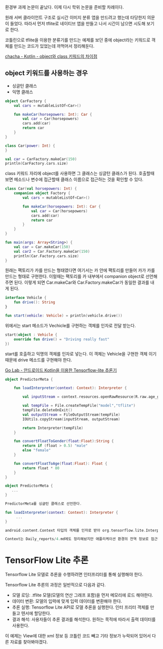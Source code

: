 환경부 과제 논문이 끝났다. 이제 다시 학위 논문을 준비할 차례이다.

원래 서버 클라이언트 구조로 실시간 이미지 분류 앱을 만드려고 했는데 타당한지 의문이 들었다. 따라서 먼저 tflite로 네이티브 앱을 만들고 나서 시간이 남으면 시도해 보기로 한다. 



코틀린으로 tflite을 이용한 분류기를 만드는 예제를 보던 중에 object라는 키워드로 객체를 만드는 코드가 있었는데 까먹어서 정리해둔다. 



[chacha - Kotlin - object와 class 키워드의 차이점](https://codechacha.com/ko/kotlin-object-vs-class/)



## object 키워드를 사용하는 경우

- 싱글턴 클래스
- 익명 클래스

```kotlin 
object CarFactory {
    val cars = mutableListOf<Car>()

    fun makeCar(horsepowers: Int): Car {
        val car = Car(horsepowers)
        cars.add(car)
        return car
    }
}

class Car(power: Int) {
}

val car = CarFactory.makeCar(150)
println(CarFactory.cars.size)
```

class 키워드 자리에 object를 사용하면 그 클래스는 싱글턴 클래스가 된다. 호출할때보면 메소드나 변수에 접근할때 클래스 이름으로 접근하는 것을 확인할 수 있다. 

```kotlin 
class Car(val horsepowers: Int) {
    companion object Factory {
        val cars = mutableListOf<Car>()

        fun makeCar(horsepowers: Int): Car {
            val car = Car(horsepowers)
            cars.add(car)
            return car
        }
    }
}

fun main(args: Array<String>) {
    val car = Car.makeCar(150)
    val car2 = Car.Factory.makeCar(150)
    println(Car.Factory.cars.size)
}
```

원래는 팩토리가 카를 만드는 형태였다면 여기서는 카 안에 팩토리를 만들어 카가 카를 만드는 형태로 구현한다. 이럴때는 팩토리를 카 내부에서 companion object로 선언해주면 된다.  이렇게 되면 Car.makeCar와 Car.Factory.makeCar가 동일한 결과를 내게 된다. 

```kotlin 
interface Vehicle {
    fun drive(): String
}

fun start(vehicle: Vehicle) = println(vehicle.drive())
```

위에서는 start 메소드가 Vechicle를 구현하는 객체를 인자로 전달 받는다. 

```kotlin 
start(object : Vehicle {
    override fun drive() = "Driving really fast"
})
```

start를 호출하고 익명의 객체를 인자로 넣는다. 이 객체는 Vehicle을 구현한 객체 이기 때문에 drive 메소드를 구현해야 한다. 



[Go Lab -  안드로이드 Kotlin을 이용한 Tensorflow-lite 추론기]( http://machinelearningkorea.com/2020/03/10/%EC%95%88%EB%93%9C%EB%A1%9C%EC%9D%B4%EB%93%9C-kotlin%EC%9D%84-%EC%9D%B4%EC%9A%A9%ED%95%9C-tensorflow-lite-%EC%B6%94%EB%A1%A0%EA%B8%B0/)



```kotlin 
object PredictorMeta {

    fun loadInterpreter(context: Context): Interpreter {

        val inputStream = context.resources.openRawResource(R.raw.age_gender_epoch_4)

        val tempFile = File.createTempFile("model","tflite")
        tempFile.deleteOnExit()
        val outputStream = FileOutputStream(tempFile)
        IOUtils.copyStream(inputStream, outputStream)

        return Interpreter(tempFile)
    }

    fun convertFloatToGender(float:Float):String {
        return if (float > 0.5) "male"
        else "female"
    }

    fun convertFloatToAge(float:Float): Float {
        return float * 80
    }
}
```

```kotlin 
object PredictorMeta {
   ...   
}

PredictorMeta를 싱글턴 클래스로 선언한다.
```

```kotlin 
fun loadInterpreter(context: Context): Interpreter {
     ...
}

android.content.Context 타입의 객체를 인자로 받아 org.tensorflow.lite.Interpreter 타입의 객체를 리턴한다.

Context는 Daily_reports/4.md에도 정리해놨지만 애플리케이션 환경의 전역 정보로 접근하기 위한 인터페이스이다. Application Context(애플리케이션 컨텍스트의 라이프 사이클과 관련 있음), Activity Context(액티비티의 라이프 사이클과 관련 있음). 또, 디바이스 내의 여러 리소스에 대한 접근 방법을 제공한다.
```



# TensorFlow Lite 추론

Tensorflow Lite 모델로 추론을 수행하려면 인터프리터를 통해 실행해야 한다. 



Tensorflow Lite 추론의 과정은 일반적으로 다음과 같다.

- 모델 로딩: .tflite 모델(모델의 연산 그래프 포함)을 먼저 메모리에 로드 해야한다.
- 데이터 변환: 모델의 입력에 맞게 입력 데이터를 변환해야 한다.
- 추론 실행: Tensorflow Lite API로 모델 추론을 실행한다. 인터 프리터 객체를 만들고 텐서에 할당한다. 
- 결과 해석: 사용자들이 추론 결과를 해석한다. 원하는 목적에 따라서 출력 데이터를 사용한다.



이 예제는 View에 대한 xml 정보 등 코틀린 코드 빼고 기타 정보가 누락되어 있어서 다른 자료를 찾아봐야겠다.


